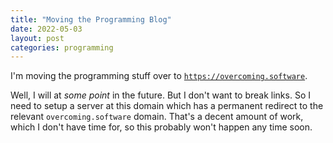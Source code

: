 ```yaml
---
title: "Moving the Programming Blog"
date: 2022-05-03
layout: post
categories: programming
---
```


I'm moving the programming stuff over to [`https://overcoming.software`](https://overcoming.software).

Well, I will at *some point* in the future. 
But I don't want to break links.
So I need to setup a server at this domain which has a permanent redirect to the relevant `overcoming.software` domain.
That's a decent amount of work, which I don't have time for, so this probably won't happen any time soon.
